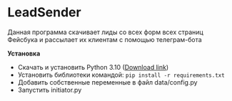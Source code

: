 # LeadSender
Данная программа скачивает лиды со всех форм всех страниц Фейсбука и рассылает их клиентам с помощью телеграм-бота

**Установка**

- Скачать и установить Python 3.10 ([Download link](https://www.python.org/downloads/release/python-3100/ "Download Python 3.10.0"))
- Установить библиотеки командой: `pip install -r requirements.txt`
- Добавить собственные переменные в файл data/config.py
- Запустить initiator.py
